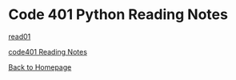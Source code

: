 # Code 401 Python Reading Notes

[read01]()

[code401 Reading Notes](/401/code401Table.md)

[Back to Homepage](README.md)